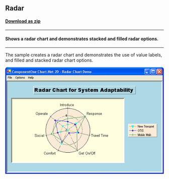 ## Radar
#### [Download as zip](https://grapecity.github.io/DownGit/#/home?url=https://github.com/GrapeCity/ComponentOne-WinForms-Samples/tree/master/NetFramework\Charts\VB\Radar)
____
#### Shows a radar chart and demonstrates stacked and filled radar options.
____
The sample creates a radar chart and demonstrates the use of value labels, and filled and stacked radar chart options.

![screenshot](screenshot.png)
